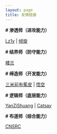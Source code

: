 ```yaml
---
layout: page
title: 友情链接
---
```


**\# 渗透师（进攻能力）**

[Lz1y](https://www.lz1y.cn/) \| [倾旋](https://payloads.online/)

**\# 结界师（防守能力）**

[楼兰](http://www.teagle.top/) 

**\# 缔造师（开发能力）**

[三米前有蕉皮](https://www.cnblogs.com/Kali-Team/) \| [悟空](http://hacktech.cn/) 

**\# 逻辑师（底层能力）**

[YanZiShuang](https://www.whsgwl.net/index.html) \| [Catsay](https://www.cnblogs.com/WeiJunHuaXin/)


**\# 布道师（综合能力）**

[CNSRC](http://www.cnsrc.org.cn/)
